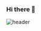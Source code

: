 ### Hi there 👋

![header](https://capsule-render.vercel.app/api?type=Waving&color=gradientheight=300&section=header&text=%20一番と申します！-nl-何卒よろしくお願い申し上げます！%20&fontSize=90)

<br />

